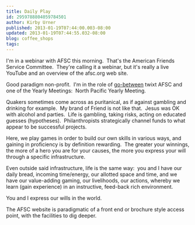 ```yaml
---
title: Daily Play
id: 2959788804059784501
author: Kirby Urner
published: 2013-01-19T07:44:00.003-08:00
updated: 2013-01-19T07:44:55.032-08:00
blog: coffee_shops
tags: 
---
```


I'm in a webinar with AFSC this morning.  That's the American Friends Service Committee.  They're calling it a webinar, but it's really a live YouTube and an overview of the afsc.org web site.

Good paradigm non-profit.  I'm in the role of [go-between](http://afsc.org/resource/afsc-meetingchurch-liaison-program) twixt AFSC and one of the Yearly Meetings:  North Pacific Yearly Meeting.

Quakers sometimes come across as puritanical, as if against gambling and drinking for example.  My brand of Friend is not like that.  Jesus was OK with alcohol and parties.  Life is gambling, taking risks, acting on educated guesses (hypotheses).  Philanthropists strategically channel funds to what appear to be successful projects.

Here, we play games in order to build our own skills in various ways, and gaining in proficiency is by definition rewarding.  The greater your winnings, the more of a hero you are for your causes, the more you express your will through a specific infrastructure.

Even outside said infrastructure, life is the same way:  you and I have our daily bread, incoming time/energy, our allotted space and time, and we have our value-adding gaming, our livelihoods, our actions, whereby we learn (gain experience) in an instructive, feed-back rich environment.

You and I express our wills in the world.

The AFSC website is paradigmatic of a front end or brochure style access point, with the facilities to dig deeper.